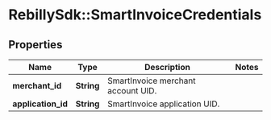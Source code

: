 # RebillySdk::SmartInvoiceCredentials

## Properties
Name | Type | Description | Notes
------------ | ------------- | ------------- | -------------
**merchant_id** | **String** | SmartInvoice merchant account UID. | 
**application_id** | **String** | SmartInvoice application UID. | 

